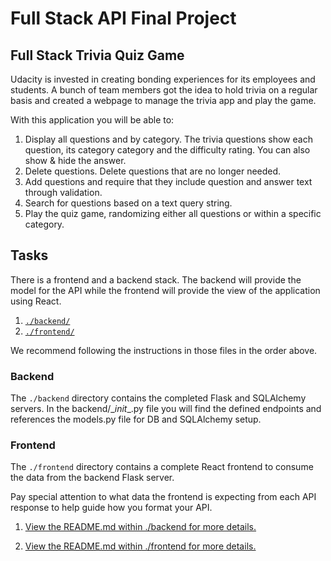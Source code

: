 # Full Stack API Final Project

## Full Stack Trivia Quiz Game

Udacity is invested in creating bonding experiences for its employees and students. A bunch of team members got the idea to hold trivia on a regular basis and created a webpage to manage the trivia app and play the game. 

With this application you will be able to:

1. Display all questions and by category. The trivia questions show each question, its category category and the difficulty rating. You can also show & hide the answer. 
2. Delete questions. Delete questions that are no longer needed.
3. Add questions and require that they include question and answer text through validation.
4. Search for questions based on a text query string.
5. Play the quiz game, randomizing either all questions or within a specific category. 

## Tasks

There is a frontend and a backend stack. The backend will provide the model for the API while the frontend will provide the view of the application using React.

1. [`./backend/`](./backend/README.md)
2. [`./frontend/`](./frontend/README.md)

We recommend following the instructions in those files in the order above.

### Backend

The `./backend` directory contains the completed Flask and SQLAlchemy servers. In the backend/\__init__.py file you will find the defined endpoints and references the models.py file for DB and SQLAlchemy setup.

### Frontend

The `./frontend` directory contains a complete React frontend to consume the data from the backend Flask server.

Pay special attention to what data the frontend is expecting from each API response to help guide how you format your API. 

1. [View the README.md within ./backend for more details.](./backend/README.md)

2. [View the README.md within ./frontend for more details.](./frontend/README.md)

